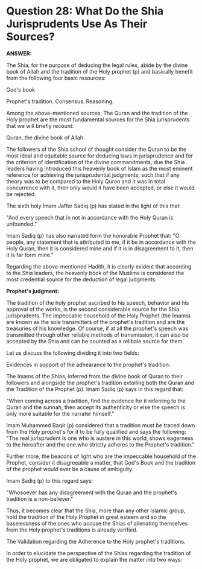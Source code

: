 Question 28: What Do the Shia Jurisprudents Use As Their Sources?
=================================================================

**ANSWER:**

The Shia, for the purpose of deducing the legal rules, abide by the
divine book of Allah and the tradition of the Holy prophet (p) and
basically benefit from the following four basic resources:

God's book

Prophet's tradition. Consensus. Reasoning.

Among the above-mentioned sources, The Quran and the tradition of the
Holy prophet are the most fundamental sources for the Shia jurisprudents
that we will briefly recount:

Quran, the divine book of Allah.

The followers of the Shia school of thought consider the Quran to be
the most ideal and equitable source for deducing laws in jurisprudence
and for the criterion of identification of the divine commandments, due
the Shia leaders having introduced this heavenly book of Islam as the
most eminent reference for achieving the jurisprudential judgments; such
that if any theory was to be compared to the Holy Quran and it was in
total concurrence with it, then only would it have been accepted, or
else it would be rejected.

The sixth holy Imam Jaffer Sadiq (p) has stated in the light of this
that:

"And every speech that in not in accordance with the Holy Quran is
unfounded."

Imam Sadiq (p) has also narrated form the honorable Prophet that: "O
people, any statement that is attributed to me, if it be in accordance
with the Holy Quran, then it is considered mine and if it is in
disagreement to it, then it is far form mine."

Regarding the above-mentioned Hadith, it is clearly evident that
according to the Shia leaders, the heavenly book of the Muslims is
considered the most credential source for the deduction of legal
judgments.

**Prophet's judgment:**

The tradition of the holy prophet ascribed to his speech, behavior and
his approval of the works, is the second considerable source for the
Shia jurisprudents. The impeccable household of the Holy Prophet (the
Imams) are known as the sole transmitters of the prophet's tradition and
are the treasuries of his knowledge. Of course, if at all the prophet's
speech was transmitted through other reliable methods of transmission,
it can also be accepted by the Shia and can be counted as a relibale
source for them.

Let us discuss the following dividing it into two fields:

Evidences in support of the adhearance to the prophet's tradition:

The Imams of the Shias, inferred from the divine book of Quran to their
followers and alongside the prophet's tradition extolling both the Quran
and the Tradition of the Prophet (p). Imam Sadiq (p) says in this regard
that:

"When coming across a tradition, find the evidence for it referring to
the Quran and the sunnah, then accept its authenticity or else the
speech is only more suitable for the narrater himself."

Imam Muhammed Baqir (p) considered that a tradition must be traced down
from the Holy prophet's for it to be fully qualified and says the
following: "The real jurisprudent is one who is austere in this world,
shows eagerness to the hereafter and the one who strictly adheres to the
Prophet's tradition."

Further more, the beacons of light who are the impeccable household of
the Prophet, consider it disagreeable a matter, that God's Book and the
tradition of the prophet would ever be a cause of ambiguity.

Imam Sadiq (p) to this regard says:

"Whosoever has any disagreement with the Quran and the prophet's
tradition is a non-believer."

Thus, it becomes clear that the Shia, more than any other Islamic
group, hold the tradition of the Holy Prophet in great esteem and so the
baselessness of the ones who accuse the Shias of alienating themselves
from the Holy prophet's traditions is already verified.

The Validation regarding the Adherence to the Holy prophet's
traditions.

In order to elucidate the perspective of the Shias regarding the
tradition of the Holy prophet, we are obligated to explain the matter
into two ways:


